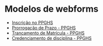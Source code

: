 # Modelos de webforms

- [Inscrição no PPGHS](https://github.com/fflch/webforms/blob/main/modelos/inscricao_ppghs.yml)
- [Prorrogação de Prazo - PPGHS](https://github.com/fflch/webforms/blob/main/modelos/prorrogacao_prazo_ppghs.yml)
- [Trancamento de Matrícula - PPGHS](https://github.com/fflch/webforms/blob/main/modelos/trancamento_ppghs.yml)
- [Credenciamento de disciplina - PPGHS](https://github.com/fflch/webforms/blob/main/modelos/credenciamento_disciplina_ppghs.yml)
